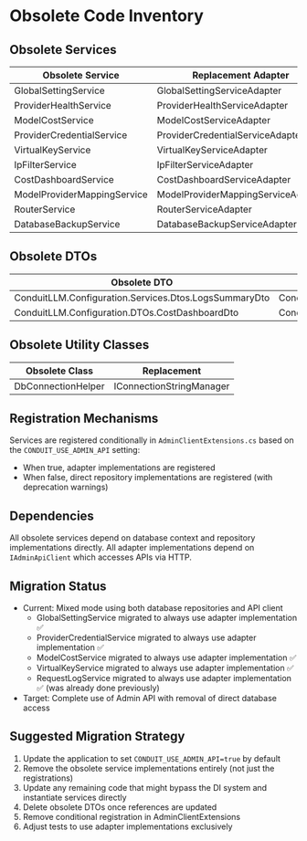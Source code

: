 # Obsolete Code Inventory

## Obsolete Services
| Obsolete Service | Replacement Adapter | Interface |
|------------------|---------------------|-----------|
| GlobalSettingService | GlobalSettingServiceAdapter | IGlobalSettingService |
| ProviderHealthService | ProviderHealthServiceAdapter | IProviderHealthService |
| ModelCostService | ModelCostServiceAdapter | IModelCostService |
| ProviderCredentialService | ProviderCredentialServiceAdapter | IProviderCredentialService | 
| VirtualKeyService | VirtualKeyServiceAdapter | IVirtualKeyService |
| IpFilterService | IpFilterServiceAdapter | IIpFilterService |
| CostDashboardService | CostDashboardServiceAdapter | ICostDashboardService |
| ModelProviderMappingService | ModelProviderMappingServiceAdapter | IModelProviderMappingService |
| RouterService | RouterServiceAdapter | IRouterService |
| DatabaseBackupService | DatabaseBackupServiceAdapter | IDatabaseBackupService |

## Obsolete DTOs
| Obsolete DTO | Replacement DTO |
|--------------|----------------|
| ConduitLLM.Configuration.Services.Dtos.LogsSummaryDto | ConduitLLM.Configuration.DTOs.LogsSummaryDto |
| ConduitLLM.Configuration.DTOs.CostDashboardDto | ConduitLLM.Configuration.DTOs.Costs.CostDashboardDto |

## Obsolete Utility Classes
| Obsolete Class | Replacement |
|----------------|-------------|
| DbConnectionHelper | IConnectionStringManager |

## Registration Mechanisms
Services are registered conditionally in `AdminClientExtensions.cs` based on the `CONDUIT_USE_ADMIN_API` setting:
- When true, adapter implementations are registered
- When false, direct repository implementations are registered (with deprecation warnings)

## Dependencies
All obsolete services depend on database context and repository implementations directly.
All adapter implementations depend on `IAdminApiClient` which accesses APIs via HTTP.

## Migration Status
- Current: Mixed mode using both database repositories and API client
  - GlobalSettingService migrated to always use adapter implementation ✅
  - ProviderCredentialService migrated to always use adapter implementation ✅
  - ModelCostService migrated to always use adapter implementation ✅
  - VirtualKeyService migrated to always use adapter implementation ✅
  - RequestLogService migrated to always use adapter implementation ✅ (was already done previously)
- Target: Complete use of Admin API with removal of direct database access

## Suggested Migration Strategy
1. Update the application to set `CONDUIT_USE_ADMIN_API=true` by default
2. Remove the obsolete service implementations entirely (not just the registrations)
3. Update any remaining code that might bypass the DI system and instantiate services directly
4. Delete obsolete DTOs once references are updated
5. Remove conditional registration in AdminClientExtensions
6. Adjust tests to use adapter implementations exclusively